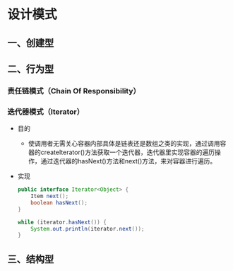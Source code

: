 # 设计模式

## 一、创建型




## 二、行为型

### 责任链模式（Chain Of Responsibility）


### 迭代器模式（Iterator）
- 目的
  - 使调用者无需关心容器内部具体是链表还是数组之类的实现，通过调用容器的createIterator()方法获取一个迭代器，迭代器里实现容器的遍历操作，通过迭代器的hasNext()方法和next()方法，来对容器进行遍历。

- 实现
  ```java
  public interface Iterator<Object> {
      Item next();
      boolean hasNext();
  }

  while (iterator.hasNext()) {
      System.out.println(iterator.next());
  }
  ```

## 三、结构型